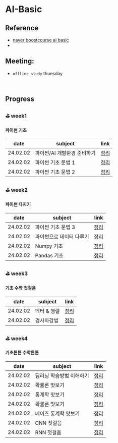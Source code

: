 # AI-Basic

## Reference
- [naver boostcourse ai basic](https://www.boostcourse.org/ai100/joinLectures/218531)
- 
## Meeting:
- `offline study` thuesday

<br />

## Progress

### ⛳️ week1
#### 파이썬 기초

| date | subject | link                                                     | 
| ------ | --------- | ------------------------------------------------------------ |
| 24.02.02    | 파이썬/AI 개발환경 준비하기     | [정리]()                 |
| 24.02.02    | 파이썬 기초 문법 1    | [정리]()                 |
| 24.02.02    | 파이썬 기초 문법 2    | [정리]()                 |

### ⛳️ week2
#### 파이썬 다지기

| date | subject | link                                                     | 
| ------ | --------- | ------------------------------------------------------------ |
| 24.02.02    | 파이썬 기초 문법 3    | [정리]()                 |
| 24.02.02    | 파이썬으로 데이터 다루기    | [정리]()                 |
| 24.02.02    | Numpy 기초    | [정리]()                 |
| 24.02.02    | Pandas 기초    | [정리]()                 |

### ⛳️ week3
#### 기초 수학 첫걸음

| date | subject | link                                                     | 
| ------ | --------- | ------------------------------------------------------------ |
| 24.02.02    | 벡터 & 행렬    | [정리]()                 |
| 24.02.02    | 경사하강법    | [정리]()                 |

### ⛳️ week4
#### 기초튼튼 수학튼튼
| date | subject | link                                                     | 
| ------ | --------- | ------------------------------------------------------------ |
| 24.02.02    | 딥러닝 학습방법 이해하기    | [정리]()                 |
| 24.02.02    | 확률론 맛보기    | [정리]()                 |
| 24.02.02    | 통계학 맛보기    | [정리]()                 |
| 24.02.02    | 확률론 맛보기    | [정리]()                 |
| 24.02.02    | 베이즈 통계학 맛보기    | [정리]()                 |
| 24.02.02    | CNN 첫걸음    | [정리]()                 |
| 24.02.02    | RNN 첫걸음    | [정리]()                 |
